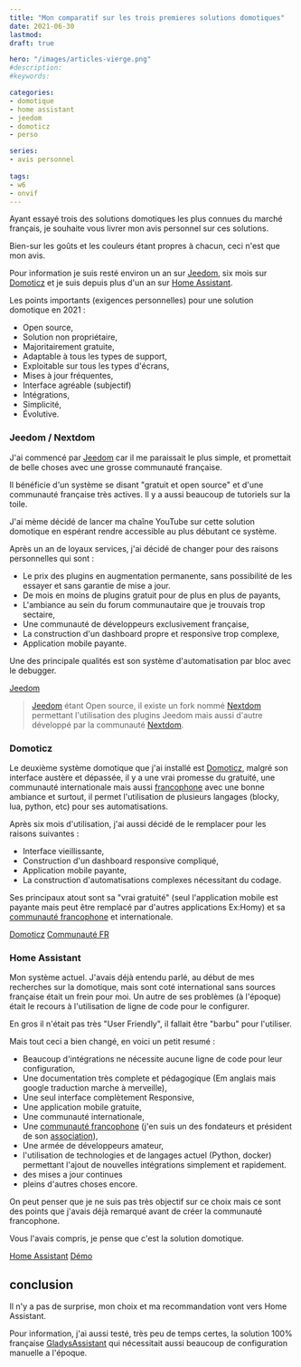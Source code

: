 ```yaml
---
title: "Mon comparatif sur les trois premieres solutions domotiques"
date: 2021-06-30
lastmod: 
draft: true

hero: "/images/articles-vierge.png"
#description: 
#keywords:

categories:
- domotique
- home assistant
- jeedom
- domoticz
- perso

series:
- avis personnel
  
tags:
- w6
- onvif
---
```


Ayant essayé trois des solutions domotiques les plus connues du marché français, je souhaite vous livrer mon avis personnel sur ces solutions.

Bien-sur les goûts et les couleurs étant propres à chacun, ceci n'est que mon avis.

Pour information je suis resté environ un an sur [Jeedom](https://www.jeedom.com/fr/), six mois sur [Domoticz](https://www.domoticz.com/) et je suis depuis plus d'un an sur [Home Assistant]().

Les points importants (exigences personnelles) pour une solution domotique en 2021 :
* Open source,
* Solution non propriétaire,
* Majoritairement gratuite,
* Adaptable à tous les types de support,
* Exploitable sur tous les types d'écrans,
* Mises à jour fréquentes,
* Interface agréable (subjectif)
* Intégrations,
* Simplicité,
* Évolutive.

### Jeedom / Nextdom
J'ai commencé par [Jeedom](https://www.jeedom.com/fr/) car il me paraissait le plus simple, et promettait de belle choses avec une grosse communauté française. 

Il bénéficie d'un système se disant "gratuit et open source" et d'une communauté française très actives. Il y a aussi beaucoup de tutoriels sur la toile.

J'ai mème décidé de lancer ma chaîne YouTube sur cette solution domotique en espérant rendre accessible au plus débutant ce système.

Après un an de loyaux services, j'ai décidé de changer pour des raisons personnelles qui sont :
* Le prix des plugins en augmentation permanente, sans possibilité de les essayer et sans garantie de mise a jour.
* De mois en moins de plugins gratuit pour de plus en plus de payants,
* L'ambiance au sein du forum communautaire que je trouvais trop sectaire,
* Une communauté de développeurs exclusivement française,
* La construction d'un dashboard propre et responsive trop complexe,
* Application mobile payante.

Une des principale qualités est son système d'automatisation par bloc avec le debugger.

[Jeedom](https://jeedom.fr)

> [Jeedom](https://www.jeedom.com/fr/) étant Open source, il existe un fork nommé [Nextdom](https://www.nextdom.org/) permettant l'utilisation des plugins Jeedom mais aussi d'autre développé par la communauté [Nextdom](https://www.nextdom.org/).

### Domoticz
Le deuxième système domotique que j'ai installé est [Domoticz](https://www.domoticz.com/), malgré son interface austère et dépassée, il y a une vrai promesse du gratuité, une communauté internationale mais aussi [francophone](https://easy-domoticz.fr) avec une bonne ambiance et surtout, il permet l'utilisation de plusieurs langages (blocky, lua, python, etc) pour ses automatisations.

Après six mois d'utilisation, j'ai aussi décidé de le remplacer pour les raisons suivantes :
* Interface vieillissante,
* Construction d'un dashboard responsive compliqué,
* Application mobile payante,
* La construction d'automatisations complexes nécessitant du codage.

Ses principaux atout sont sa "vrai gratuité" (seul l'application mobile est payante mais peut être remplacé par d'autres applications Ex:Homy) et sa [communauté francophone](https://easy-domoticz.fr) et internationale.

[Domoticz](https://www.domoticz.com/) [Communauté FR](https://easy-domoticz.fr)

### Home Assistant
Mon système actuel. J'avais déjà entendu parlé, au début de mes recherches sur la domotique, mais sont coté international sans sources française était un frein pour moi.
Un autre de ses problèmes (à l'époque) était le recours à l'utilisation de ligne de code pour le configurer.

En gros il n'était pas très "User Friendly", il fallait être "barbu" pour l'utiliser.

Mais tout ceci a bien changé, en voici un petit resumé :
* Beaucoup d'intégrations ne nécessite aucune ligne de code pour leur configuration,
* Une documentation très complete et pédagogique (Em anglais mais google traduction marche à merveille),
* Une seul interface complètement Responsive,
* Une application mobile gratuite,
* Une communauté internationale,
* Une [communauté francophone](https://hacf.fr) (j'en suis un des fondateurs et président de son [association](https://forum.hacf.fr/t/presentation-de-lassociation/4925)),
* Une armée de développeurs amateur,
* l'utilisation de technologies et de langages actuel (Python, docker) permettant l'ajout de nouvelles intégrations simplement et rapidement.
* des mises a jour continues
* pleins d'autres choses encore.

On peut penser que je ne suis pas très objectif sur ce choix mais ce sont des points que j'avais déjà remarqué avant de créer la communauté francophone.

Vous l'avais compris, je pense que c'est la solution domotique. 

[Home Assistant](https://www.home-assistant.io/) [Démo](https://demo.home-assistant.io/#/lovelace/0)

## conclusion

Il n'y a pas de surprise, mon choix et ma recommandation vont vers Home Assistant.

Pour information, j'ai aussi testé, très peu de temps certes, la solution 100% française [GladysAssistant](https://gladysassistant.com/fr/) qui nécessitait aussi beaucoup de configuration manuelle a l'époque.